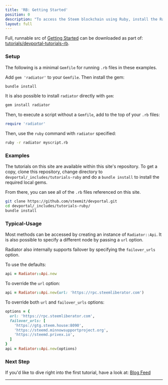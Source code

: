 ```yaml
---
title: 'RB: Getting Started'
position: 0
description: "To access the Steem blockchain using Ruby, install the Radiator gem: [https://github.com/inertia186/radiator](https://github.com/inertia186/radiator).  Full documentation on Radiator api methods are hosted on [rubydoc.info](http://www.rubydoc.info/gems/radiator)."
layout: full
---              
```

<span class="fa-pull-left top-of-tutorial-repo-link"><span class="first-word">Full</span>, runnable src of [Getting Started](https://gitlab.syncad.com/hive/devportal/-/tree/develop/tutorials/devportal-tutorials-rb/tutorials/00_getting_started) can be downloaded as part of: [tutorials/devportal-tutorials-rb](https://gitlab.syncad.com/hive/devportal/-/tree/develop/tutorials/devportal-tutorials-rb).</span>
<br>



### Setup

The following is a minimal `Gemfile` for running `.rb` files in these examples.

Add `gem 'radiator'` to your `Gemfile`.  Then install the gem:

```bash
bundle install
```

It is also possible to install `radiator` directly with `gem`:

```bash
gem install radiator
```

Then, to execute a script without a `Gemfile`, add to the top of your `.rb` files:

```ruby
require 'radiator'
```

Then, use the `ruby` command with `radiator` specified:

```bash
ruby -r radiator myscript.rb
```

### Examples

The tutorials on this site are available within this site's repository.  To get a copy, clone this repository, change directory to `devportal/_includes/tutorials-ruby` and do a `bundle install` to install the required local gems.

From there, you can see all of the `.rb` files referenced on this site.

```bash
git clone https://github.com/steemit/devportal.git
cd devportal/_includes/tutorials-ruby/
bundle install
```

### Typical-Usage

Most methods can be accessed by creating an instance of `Radiator::Api`.  It is also possible to specify a different node by passing a `url` option.

Radiator also internally supports failover by specifying the `failover_urls` option.

To use the defaults:

```ruby
api = Radiator::Api.new
```

To override the `url` option:

```ruby
api = Radiator::Api.new(url: 'https://rpc.steemliberator.com')
```

To override both `url` and `failover_urls` options:

```ruby
options = {
  url: 'https://rpc.steemliberator.com',
  failover_urls: [
    'https://gtg.steem.house:8090',
    'https://steemd.minnowsupportproject.org',
    'https://steemd.privex.io',
  ]
}
api = Radiator::Api.new(options)
```

### Next Step

If you'd like to dive right into the first tutorial, have a look at: [Blog Feed](https://gitlab.syncad.com/hive/devportal/-/tree/master/tutorials/devportal-tutorials-rb/tutorials/01_blog_feed)


---

